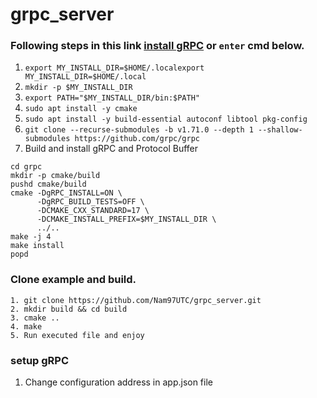 # grpc_server

### Following steps in this link [install gRPC](https://grpc.io/docs/languages/cpp/quickstart/) or ```enter``` cmd below.
1. ```export MY_INSTALL_DIR=$HOME/.localexport MY_INSTALL_DIR=$HOME/.local```
2. ```mkdir -p $MY_INSTALL_DIR```
3. ```export PATH="$MY_INSTALL_DIR/bin:$PATH"```
4. ```sudo apt install -y cmake```
5. ```sudo apt install -y build-essential autoconf libtool pkg-config```
6. ```git clone --recurse-submodules -b v1.71.0 --depth 1 --shallow-submodules https://github.com/grpc/grpc```
7. Build and install gRPC and Protocol Buffer
```
cd grpc
mkdir -p cmake/build
pushd cmake/build
cmake -DgRPC_INSTALL=ON \
      -DgRPC_BUILD_TESTS=OFF \
      -DCMAKE_CXX_STANDARD=17 \
      -DCMAKE_INSTALL_PREFIX=$MY_INSTALL_DIR \
      ../..
make -j 4
make install
popd
```
### Clone example and build.
```
1. git clone https://github.com/Nam97UTC/grpc_server.git
2. mkdir build && cd build
3. cmake ..
4. make
5. Run executed file and enjoy
```
### setup gRPC
1. Change configuration address in app.json file
